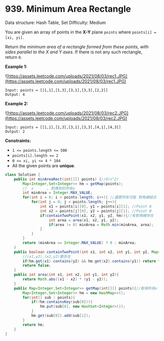# 939. Minimum Area Rectangle

Data structure: Hash Table, Set
Difficulty: Medium

You are given an array of points in the **X-Y** plane `points` where `points[i] = [xi, yi]`.

Return *the minimum area of a rectangle formed from these points, with sides parallel to the X and Y axes*. If there is not any such rectangle, return `0`.

**Example 1:**

![https://assets.leetcode.com/uploads/2021/08/03/rec1.JPG](https://assets.leetcode.com/uploads/2021/08/03/rec1.JPG)

```
Input: points = [[1,1],[1,3],[3,1],[3,3],[2,2]]
Output: 4

```

**Example 2:**

![https://assets.leetcode.com/uploads/2021/08/03/rec2.JPG](https://assets.leetcode.com/uploads/2021/08/03/rec2.JPG)

```
Input: points = [[1,1],[1,3],[3,1],[3,3],[4,1],[4,3]]
Output: 2

```

**Constraints:**

- `1 <= points.length <= 500`
- `points[i].length == 2`
- `0 <= xi, yi <= 4 * 104`
- All the given points are **unique**.

```java
class Solution {
    public int minAreaRect(int[][] points) {//O(n^2)
        Map<Integer,Set<Integer>> hm = getMap(points);
        //  x      , 對應到的所有y
        int minArea = Integer.MAX_VALUE;
        for(int i = 0; i < points.length; i++){ //遍歷所有可能 對角線組合
            for(int j = 0; j < points.length; j++){ 
                int x1 = points[i][0], y1 = points[i][1]; //Point A              
                int x2 = points[j][0], y2 = points[j][1]; //Point B
                if(containTwoPoint(x1, x2, y1, y2, hm)){//有對角線存在
                    int area = area(x1, x2, y1, y2);
                    if(area != 0) minArea = Math.min(minArea, area);
                }
            }
        }      
        return (minArea == Integer.MAX_VALUE) ? 0 : minArea;
    }
    public boolean containTwoPoint(int x1, int x2, int y1, int y2, Map<Integer,Set<Integer>> hm){
        //(x1,y2),(x2,y2)要存在
        if(hm.get(x1).contains(y2) && hm.get(x2).contains(y1)) return true;
        return false;
    }
    public int area(int x1, int x2, int y1, int y2){
        return Math.abs((x1 - x2) * (y1 - y2));
    }
    public Map<Integer,Set<Integer>> getMap(int[][] points){//取得所有x -> 對應到的所有y
        Map<Integer,Set<Integer>> hm = new HashMap<>();
        for(int[] sub : points){
            if(!hm.containsKey(sub[0])){ 
                hm.put(sub[0], new HashSet<Integer>()); 
            }
            hm.get(sub[0]).add(sub[1]);
        }
        return hm;
    }
}
```